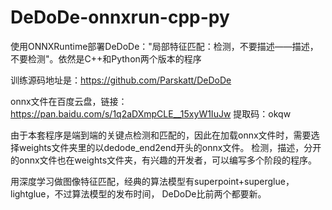 # DeDoDe-onnxrun-cpp-py
使用ONNXRuntime部署DeDoDe："局部特征匹配：检测，不要描述——描述，不要检测"。依然是C++和Python两个版本的程序

训练源码地址是：https://github.com/Parskatt/DeDoDe

onnx文件在百度云盘，链接：https://pan.baidu.com/s/1q2aDXmpCLE__15xyW1IuJw 
提取码：okqw

由于本套程序是端到端的关键点检测和匹配的，因此在加载onnx文件时，需要选择weights文件夹里的以dedode_end2end开头的onnx文件。
检测，描述，分开的onnx文件也在weights文件夹，有兴趣的开发者，可以编写多个阶段的程序。


用深度学习做图像特征匹配，经典的算法模型有superpoint+superglue，lightglue，不过算法模型的发布时间，
DeDoDe比前两个都要新。
